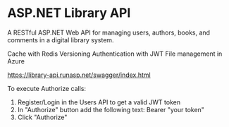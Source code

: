 # ASP.NET Library API
A RESTful ASP.NET Web API for managing users, authors, books, and comments in a digital library system.

Cache with Redis
Versioning
Authentication with JWT 
File management in Azure

https://library-api.runasp.net/swagger/index.html

To execute Authorize calls:
1) Register/Login in the Users API to get a valid JWT token
2) In "Authorize" button add the following text: 
Bearer "your token"
3) Click "Authorize"
